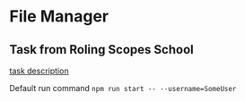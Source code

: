 # File Manager

## Task from Roling Scopes School

[task description](https://github.com/AlreadyBored/nodejs-assignments/blob/main/assignments/file-manager/assignment.md)

Default run command `npm run start -- --username=SomeUser`
